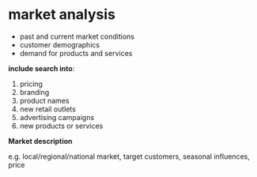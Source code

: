 # market analysis
- past and current market conditions
- customer demographics
- demand for products and services

**include search into**:

1. pricing
2. branding
3. product names
4. new retail outlets
5. advertising campaigns
6. new products or services

**Market description**

e.g. local/regional/national market, target customers, seasonal influences, price